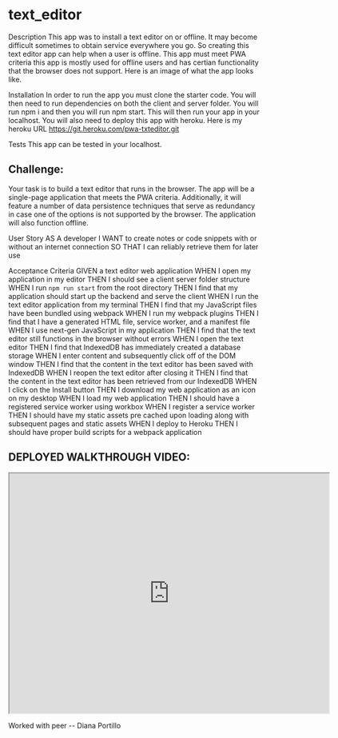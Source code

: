 # text_editor

Description
This app was to install a text editor on or offline. It may become difficult sometimes to obtain service everywhere you go. So creating this text editor app can help when a user is offline. This app must meet PWA criteria this app is mostly used for offline users and has certian functionality that the browser does not support. Here is an image of what the app looks like.

Installation
In order to run the app you must clone the starter code. You will then need to run dependencies on both the client and server folder. You will run npm i and then you will run npm start. This will then run your app in your localhost. You will also need to deploy this app with heroku. Here is my heroku URL https://git.heroku.com/pwa-txteditor.git

Tests
This app can be tested in your localhost.

## Challenge:
Your task is to build a text editor that runs in the browser. The app will be a single-page application that meets the PWA criteria. Additionally, it will feature a number of data persistence techniques that serve as redundancy in case one of the options is not supported by the browser. The application will also function offline.

User Story
AS A developer
I WANT to create notes or code snippets with or without an internet connection
SO THAT I can reliably retrieve them for later use

Acceptance Criteria
GIVEN a text editor web application
WHEN I open my application in my editor
THEN I should see a client server folder structure
WHEN I run `npm run start` from the root directory
THEN I find that my application should start up the backend and serve the client
WHEN I run the text editor application from my terminal
THEN I find that my JavaScript files have been bundled using webpack
WHEN I run my webpack plugins
THEN I find that I have a generated HTML file, service worker, and a manifest file
WHEN I use next-gen JavaScript in my application
THEN I find that the text editor still functions in the browser without errors
WHEN I open the text editor
THEN I find that IndexedDB has immediately created a database storage
WHEN I enter content and subsequently click off of the DOM window
THEN I find that the content in the text editor has been saved with IndexedDB
WHEN I reopen the text editor after closing it
THEN I find that the content in the text editor has been retrieved from our IndexedDB
WHEN I click on the Install button
THEN I download my web application as an icon on my desktop
WHEN I load my web application
THEN I should have a registered service worker using workbox
WHEN I register a service worker
THEN I should have my static assets pre cached upon loading along with subsequent pages and static assets
WHEN I deploy to Heroku
THEN I should have proper build scripts for a webpack application

## DEPLOYED WALKTHROUGH VIDEO:
<iframe src="https://drive.google.com/file/d/1gWMvObU2VUZqn9sQqUJpeJ5_Vtu2i4KD/preview" width="640" height="480"></iframe>

Worked with peer -- Diana Portillo

